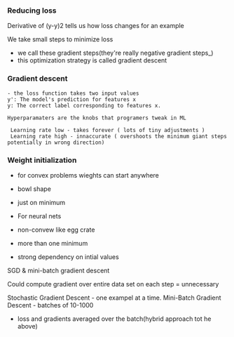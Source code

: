 ### Reducing loss

Derivative of (y-y)2 tells us how loss changes for an example

We take small steps to minimize loss
 - we call these gradient steps(they're really negative gradient steps_)
 - this optimization strategy is called gradient descent

 ### Gradient descent

    - the loss function takes two input values
    y': The model's prediction for features x
    y: The correct label corresponding to features x.

    Hyperparamaters are the knobs that programers tweak in ML

     Learning rate low - takes forever ( lots of tiny adjustments )
     Learning rate high - innaccurate ( overshoots the minimum giant steps potentially in wrong direction)


 ### Weight initialization

 - for convex problems wieghts can start anywhere
  - bowl shape
   - just on minimum

  - For neural nets
  - non-convew like egg crate
  - more than one minimum
  - strong dependency on intial values

  SGD & mini-batch gradient descent

  Could compute gradient over entire data set on each step
   = unnecessary

  Stochastic Gradient Descent - one exampel at a time.
  Mini-Batch Gradient Descent - batches of 10-1000
   - loss and gradients averaged over the batch(hybrid approach tot he above)
